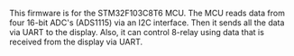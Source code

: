 This firmware is for the STM32F103C8T6 MCU. The MCU reads data from four 16-bit ADC's (ADS1115) via an I2C interface. Then it sends all the data via UART to the display. Also, it can control 8-relay using data that is received from the display via UART.
